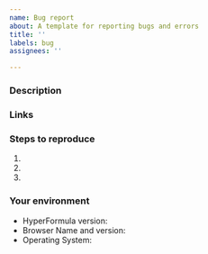 ```yaml
---
name: Bug report
about: A template for reporting bugs and errors
title: ''
labels: bug
assignees: ''

---
```


### Description

<!--- [mandatory] Describe the actual behavior and expected behavior -->

### Links
<!--- [mandatory] Add a link (or links) to the page that should be improved or the mistake is on-->

### Steps to reproduce
<!--- [recommended] Provide steps to reproduce this issue -->
1.
2.
3.

### Your environment
<!--- [recommended if applies, for example: demo]  -->

* HyperFormula version:
* Browser Name and version:
* Operating System:
